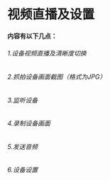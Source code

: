 # 视频直播及设置

#### 内容有以下几点：

###### 1.设备视频直播及清晰度切换

###### 2.抓拍设备画面截图（格式为JPG）

###### 3.监听设备

###### 4.录制设备画面

###### 5.发送音频

###### 6.设备设置


